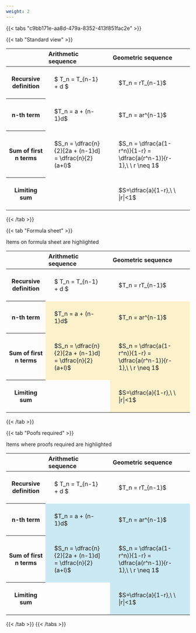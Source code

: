 ```yaml
---
weight: 2
---
```


{{< tabs "c9bb171e-aa8d-479a-8352-413f851fac2e" >}}

{{< tab "Standard view" >}}

<style type="text/css">
#T_a6030 th.col_heading {
  text-align: left;
  font-size: 1em;
}
#T_a6030 td {
  text-align: left;
  font-size: 1em;
  padding: 1.5em;
}
</style>
<table id="T_a6030">
  <thead>
    <tr>
      <th class="blank level0" >&nbsp;</th>
      <th id="T_a6030_level0_col0" class="col_heading level0 col0" >Arithmetic sequence</th>
      <th id="T_a6030_level0_col1" class="col_heading level0 col1" >Geometric sequence</th>
    </tr>
  </thead>
  <tbody>
    <tr>
      <th id="T_a6030_level0_row0" class="row_heading level0 row0" >Recursive definition</th>
      <td id="T_a6030_row0_col0" class="data row0 col0" >$ T_n = T_{n-1} + d $</td>
      <td id="T_a6030_row0_col1" class="data row0 col1" >$T_n = rT_{n-1}$</td>
    </tr>
    <tr>
      <th id="T_a6030_level0_row1" class="row_heading level0 row1" >n-th term</th>
      <td id="T_a6030_row1_col0" class="data row1 col0" >$T_n = a + (n-1)d$</td>
      <td id="T_a6030_row1_col1" class="data row1 col1" >$T_n = ar^{n-1}$</td>
    </tr>
    <tr>
      <th id="T_a6030_level0_row2" class="row_heading level0 row2" >Sum of first n terms</th>
      <td id="T_a6030_row2_col0" class="data row2 col0" >$S_n = \dfrac{n}{2}[2a + (n-1)d] = \dfrac{n}{2}(a+l)$</td>
      <td id="T_a6030_row2_col1" class="data row2 col1" >$S_n = \dfrac{a(1-r^n)}{1-r} = \dfrac{a(r^n-1)}{r-1},\ \  r \neq 1$</td>
    </tr>
    <tr>
      <th id="T_a6030_level0_row3" class="row_heading level0 row3" >Limiting sum</th>
      <td id="T_a6030_row3_col0" class="data row3 col0" ></td>
      <td id="T_a6030_row3_col1" class="data row3 col1" >$S=\dfrac{a}{1-r},\ \ |r|<1$</td>
    </tr>
  </tbody>
</table>
{{< /tab >}}

{{< tab "Formula sheet" >}}

Items on formula sheet are highlighted 
<br>
<style type="text/css">
#T_e0203 th.col_heading {
  text-align: left;
  font-size: 1em;
}
#T_e0203 td {
  text-align: left;
  font-size: 1em;
  padding: 1.5em;
}
#T_e0203_row0_col0, #T_e0203_row0_col1, #T_e0203_row3_col0 {
  background-color: rgba(0,0,0,0);
}
#T_e0203_row1_col0, #T_e0203_row1_col1, #T_e0203_row2_col0, #T_e0203_row2_col1, #T_e0203_row3_col1 {
  background-color: rgba(255,194,10, 0.2);
}
</style>
<table id="T_e0203">
  <thead>
    <tr>
      <th class="blank level0" >&nbsp;</th>
      <th id="T_e0203_level0_col0" class="col_heading level0 col0" >Arithmetic sequence</th>
      <th id="T_e0203_level0_col1" class="col_heading level0 col1" >Geometric sequence</th>
    </tr>
  </thead>
  <tbody>
    <tr>
      <th id="T_e0203_level0_row0" class="row_heading level0 row0" >Recursive definition</th>
      <td id="T_e0203_row0_col0" class="data row0 col0" >$ T_n = T_{n-1} + d $</td>
      <td id="T_e0203_row0_col1" class="data row0 col1" >$T_n = rT_{n-1}$</td>
    </tr>
    <tr>
      <th id="T_e0203_level0_row1" class="row_heading level0 row1" >n-th term</th>
      <td id="T_e0203_row1_col0" class="data row1 col0" >$T_n = a + (n-1)d$</td>
      <td id="T_e0203_row1_col1" class="data row1 col1" >$T_n = ar^{n-1}$</td>
    </tr>
    <tr>
      <th id="T_e0203_level0_row2" class="row_heading level0 row2" >Sum of first n terms</th>
      <td id="T_e0203_row2_col0" class="data row2 col0" >$S_n = \dfrac{n}{2}[2a + (n-1)d] = \dfrac{n}{2}(a+l)$</td>
      <td id="T_e0203_row2_col1" class="data row2 col1" >$S_n = \dfrac{a(1-r^n)}{1-r} = \dfrac{a(r^n-1)}{r-1},\ \  r \neq 1$</td>
    </tr>
    <tr>
      <th id="T_e0203_level0_row3" class="row_heading level0 row3" >Limiting sum</th>
      <td id="T_e0203_row3_col0" class="data row3 col0" ></td>
      <td id="T_e0203_row3_col1" class="data row3 col1" >$S=\dfrac{a}{1-r},\ \ |r|<1$</td>
    </tr>
  </tbody>
</table>
{{< /tab >}}

{{< tab "Poofs required" >}}

Items where proofs required are highlighted 
<br>
<style type="text/css">
#T_8e23f th.col_heading {
  text-align: left;
  font-size: 1em;
}
#T_8e23f td {
  text-align: left;
  font-size: 1em;
  padding: 1.5em;
}
#T_8e23f_row0_col0, #T_8e23f_row0_col1, #T_8e23f_row3_col0 {
  background-color: rgba(0,0,0,0);
}
#T_8e23f_row1_col0, #T_8e23f_row1_col1, #T_8e23f_row2_col0, #T_8e23f_row2_col1, #T_8e23f_row3_col1 {
  background-color: rgba(0,150,200, 0.2);
}
</style>
<table id="T_8e23f">
  <thead>
    <tr>
      <th class="blank level0" >&nbsp;</th>
      <th id="T_8e23f_level0_col0" class="col_heading level0 col0" >Arithmetic sequence</th>
      <th id="T_8e23f_level0_col1" class="col_heading level0 col1" >Geometric sequence</th>
    </tr>
  </thead>
  <tbody>
    <tr>
      <th id="T_8e23f_level0_row0" class="row_heading level0 row0" >Recursive definition</th>
      <td id="T_8e23f_row0_col0" class="data row0 col0" >$ T_n = T_{n-1} + d $</td>
      <td id="T_8e23f_row0_col1" class="data row0 col1" >$T_n = rT_{n-1}$</td>
    </tr>
    <tr>
      <th id="T_8e23f_level0_row1" class="row_heading level0 row1" >n-th term</th>
      <td id="T_8e23f_row1_col0" class="data row1 col0" >$T_n = a + (n-1)d$</td>
      <td id="T_8e23f_row1_col1" class="data row1 col1" >$T_n = ar^{n-1}$</td>
    </tr>
    <tr>
      <th id="T_8e23f_level0_row2" class="row_heading level0 row2" >Sum of first n terms</th>
      <td id="T_8e23f_row2_col0" class="data row2 col0" >$S_n = \dfrac{n}{2}[2a + (n-1)d] = \dfrac{n}{2}(a+l)$</td>
      <td id="T_8e23f_row2_col1" class="data row2 col1" >$S_n = \dfrac{a(1-r^n)}{1-r} = \dfrac{a(r^n-1)}{r-1},\ \  r \neq 1$</td>
    </tr>
    <tr>
      <th id="T_8e23f_level0_row3" class="row_heading level0 row3" >Limiting sum</th>
      <td id="T_8e23f_row3_col0" class="data row3 col0" ></td>
      <td id="T_8e23f_row3_col1" class="data row3 col1" >$S=\dfrac{a}{1-r},\ \ |r|<1$</td>
    </tr>
  </tbody>
</table>
{{< /tab >}}
{{< /tabs >}}